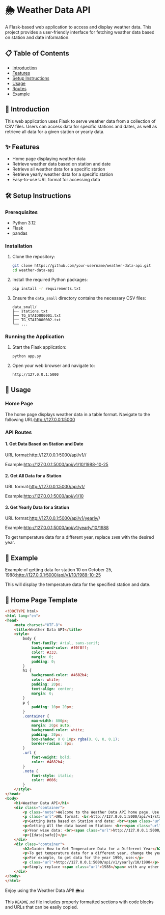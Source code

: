 # 🌦️ Weather Data API

A Flask-based web application to access and display weather data. This project provides a user-friendly interface for fetching weather data based on station and date information.

## 📋 Table of Contents

- [Introduction](#introduction)
- [Features](#features)
- [Setup Instructions](#setup-instructions)
- [Usage](#usage)
- [Routes](#routes)
- [Example](#example)

## 🌟 Introduction

This web application uses Flask to serve weather data from a collection of CSV files. Users can access data for specific stations and dates, as well as retrieve all data for a given station or yearly data.

## ✨ Features

- Home page displaying weather data
- Retrieve weather data based on station and date
- Retrieve all weather data for a specific station
- Retrieve yearly weather data for a specific station
- Easy-to-use URL format for accessing data

## 🛠️ Setup Instructions

### Prerequisites

- Python 3.12
- Flask
- pandas

### Installation

1. Clone the repository:
    ```bash
    git clone https://github.com/your-username/weather-data-api.git
    cd weather-data-api
    ```

2. Install the required Python packages:
    ```bash
    pip install -r requirements.txt
    ```

3. Ensure the `data_small` directory contains the necessary CSV files:
    ```
    data_small/
    ├── stations.txt
    ├── TG_STAID000001.txt
    ├── TG_STAID000002.txt
    └── ...
    ```

### Running the Application

1. Start the Flask application:
    ```bash
    python app.py
    ```

2. Open your web browser and navigate to:
    ```
    http://127.0.0.1:5000
    ```

## 🚀 Usage

### Home Page

The home page displays weather data in a table format. Navigate to the following URL:http://127.0.0.1:5000

### API Routes

#### 1. Get Data Based on Station and Date

URL format:http://127.0.0.1:5000/api/v1/<station>/<date>

Example:http://127.0.0.1:5000/api/v1/10/1988-10-25


#### 2. Get All Data for a Station

URL format:http://127.0.0.1:5000/api/v1/<station>

Example:http://127.0.0.1:5000/api/v1/10

#### 3. Get Yearly Data for a Station

URL format:http://127.0.0.1:5000/api/v1/yearly/<station>/<year>

Example:http://127.0.0.1:5000/api/v1/yearly/10/1988


To get temperature data for a different year, replace `1988` with the desired year.

## 📝 Example

Example of getting data for station 10 on October 25, 1988:http://127.0.0.1:5000/api/v1/10/1988-10-25


This will display the temperature data for the specified station and date.

## 📄 Home Page Template

```html
<!DOCTYPE html>
<html lang="en">
<head>
    <meta charset="UTF-8">
    <title>Weather Data API</title>
    <style>
        body {
            font-family: Arial, sans-serif;
            background-color: #f0f8ff;
            color: #333;
            margin: 0;
            padding: 0;
        }
        h1 {
            background-color: #4682b4;
            color: white;
            padding: 20px;
            text-align: center;
            margin: 0;
        }
        p {
            padding: 10px 20px;
        }
        .container {
            max-width: 800px;
            margin: 20px auto;
            background-color: white;
            padding: 20px;
            box-shadow: 0 0 10px rgba(0, 0, 0, 0.1);
            border-radius: 8px;
        }
        .url {
            font-weight: bold;
            color: #4682b4;
        }
        .note {
            font-style: italic;
            color: #666;
        }
    </style>
</head>
<body>
    <h1>Weather Data API</h1>
    <div class="container">
        <p class="note">Welcome to the Weather Data API home page. Use the following URL formats to access weather data.</p>
        <p class="url">URL format: <br>http://127.0.0.1:5000/api/v1/station/date</p>
        <p>Getting Data based on Station and date: <br><span class="url">http://127.0.0.1:5000/api/v1/10/1988-10-25</span></p>
        <p>Getting All the data based on Station: <br><span class="url">http://127.0.0.1:5000/api/v1/10</span></p>
        <p>Year wise data: <br><span class="url">http://127.0.0.1:5000/api/v1/yearly/10/1988</span></p>
        <p>{{data|safe}}</p>
    </div>
    <div class="container">
        <h2>Guide: How to Get Temperature Data for a Different Year</h2>
        <p>To get temperature data for a different year, change the year in the URL format for year-wise data.</p>
        <p>For example, to get data for the year 1990, use:</p>
        <p class="url">http://127.0.0.1:5000/api/v1/yearly/10/1990</p>
        <p>Simply replace <span class="url">1988</span> with any other year of your choice.</p>
    </div>
</body>
</html>
```

Enjoy using the Weather Data API! 🌦️📊


This `README.md` file includes properly formatted sections with code blocks and URLs that can be easily copied.





